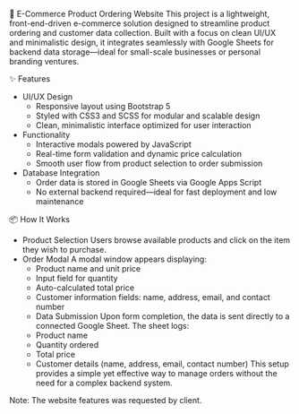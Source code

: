 🛒 E-Commerce Product Ordering Website
This project is a lightweight, front-end-driven e-commerce solution designed to streamline product ordering and customer data collection. Built with a focus on clean UI/UX and minimalistic design, it integrates seamlessly with Google Sheets for backend data storage—ideal for small-scale businesses or personal branding ventures.

✨ Features
- UI/UX Design
  - Responsive layout using Bootstrap 5
  - Styled with CSS3 and SCSS for modular and scalable design
  - Clean, minimalistic interface optimized for user interaction
- Functionality
  - Interactive modals powered by JavaScript
  - Real-time form validation and dynamic price calculation
  - Smooth user flow from product selection to order submission
- Database Integration
  - Order data is stored in Google Sheets via Google Apps Script
  - No external backend required—ideal for fast deployment and low maintenance

📦 How It Works
- Product Selection
  Users browse available products and click on the item they wish to purchase.
- Order Modal
  A modal window appears displaying:
  - Product name and unit price
  - Input field for quantity
  - Auto-calculated total price
  - Customer information fields: name, address, email, and contact number
  - Data Submission
Upon form completion, the data is sent directly to a connected Google Sheet. The sheet logs:
  - Product name
  - Quantity ordered
  - Total price
  - Customer details (name, address, email, contact number)
This setup provides a simple yet effective way to manage orders without the need for a complex backend system.

Note: The website features was requested by client.
